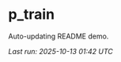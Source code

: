 # p_train

Auto-updating README demo.

<!--START_SECTION:status-->
_Last run: 2025-10-13 01:42 UTC_
<!--END_SECTION:status-->


































































































































































































































































































































































































































































































































































































































































































































































































































































































































































































































































































































































































































































